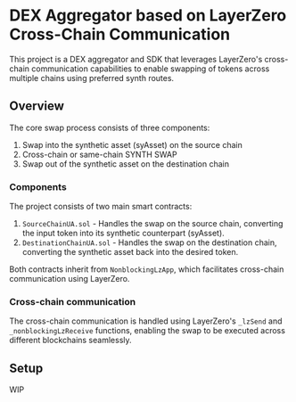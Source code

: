 # DEX Aggregator based on LayerZero Cross-Chain Communication

This project is a DEX aggregator and SDK that leverages LayerZero's cross-chain communication capabilities to enable swapping of tokens across multiple chains using preferred synth routes.

## Overview

The core swap process consists of three components:

1. Swap into the synthetic asset (syAsset) on the source chain
2. Cross-chain or same-chain SYNTH SWAP
3. Swap out of the synthetic asset on the destination chain

### Components

The project consists of two main smart contracts:

1. `SourceChainUA.sol` - Handles the swap on the source chain, converting the input token into its synthetic counterpart (syAsset).
2. `DestinationChainUA.sol` - Handles the swap on the destination chain, converting the synthetic asset back into the desired token.

Both contracts inherit from `NonblockingLzApp`, which facilitates cross-chain communication using LayerZero.

### Cross-chain communication

The cross-chain communication is handled using LayerZero's `_lzSend` and `_nonblockingLzReceive` functions, enabling the swap to be executed across different blockchains seamlessly.

## Setup

WIP

